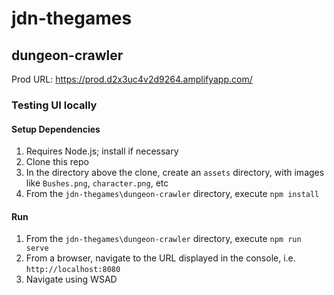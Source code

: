 # jdn-thegames

## dungeon-crawler

Prod URL: https://prod.d2x3uc4v2d9264.amplifyapp.com/

### Testing UI locally

#### Setup Dependencies

1. Requires Node.js; install if necessary
2. Clone this repo
3. In the directory above the clone, create an `assets` directory, with images like `Bushes.png`, `character.png`, etc
4. From the `jdn-thegames\dungeon-crawler` directory, execute `npm install`

#### Run

1. From the `jdn-thegames\dungeon-crawler` directory, execute `npm run serve`
2. From a browser, navigate to the URL displayed in the console, i.e. `http://localhost:8080`
3. Navigate using WSAD
